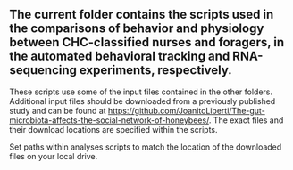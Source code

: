 ## The current folder contains the scripts used in the comparisons of behavior and physiology between CHC-classified nurses and foragers, in the automated behavioral tracking and RNA-sequencing experiments, respectively. 

These scripts use some of the input files contained in the other folders. Additional input files should be downloaded from a previously published study and can be found at https://github.com/JoanitoLiberti/The-gut-microbiota-affects-the-social-network-of-honeybees/. The exact files and their download locations are specified within the scripts. 

Set paths within analyses scripts to match the location of the downloaded files on your local drive.
